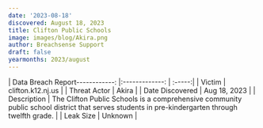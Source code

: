 ```yaml
---
date: '2023-08-18'
discovered: August 18, 2023
title: Clifton Public Schools
image: images/blog/Akira.png
author: Breachsense Support
draft: false
yearmonths: 2023/august
---
```


| Data Breach Report------------:     |:-------------:    | :-----:|
| Victim      | clifton.k12.nj.us      | 
| Threat Actor      |  Akira     | 
| Date Discovered      | Aug 18, 2023      | 
| Description      | The Clifton Public Schools is a comprehensive community public school district that serves students in pre-kindergarten through twelfth grade.      | 
| Leak Size      | Unknown      | 

